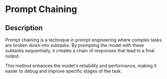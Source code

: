 # Prompt Chaining

## Description

Prompt chaining is a technique in prompt engineering where complex tasks are broken down into subtasks.
By prompting the model with these subtasks sequentially, it creates a chain of responses that lead to a final output.

This method enhances the model's reliability and performance, making it easier to debug and improve specific stages of the task.
